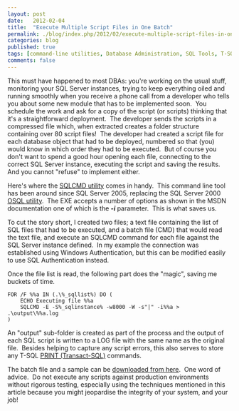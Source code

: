 ```yaml
---
layout: post
date:   2012-02-04
title:  "Execute Multiple Script Files in One Batch"
permalink: ./blog/index.php/2012/02/execute-multiple-script-files-in-one-batch/
categories: blog
published: true
tags: [command-line utilities, Database Administration, SQL Tools, T-SQL Programming, Code Samples, Development, SQL Server]
comments: false
---
```

This must have happened to most DBAs: you're working on the usual stuff, monitoring your SQL Server instances, trying to keep everything oiled and running smoothly when you receive a phone call from a developer who tells you about some new module that has to be implemented soon.  You schedule the work and ask for a copy of the script (or scripts) thinking that it's a straightforward deployment.  The developer sends the scripts in a compressed file which, when extracted creates a folder structure containing over 80 script files!  The developer had created a script file for each database object that had to be deployed, numbered so that (you) would know in which order they had to be executed.  But of course you don't want to spend a good hour opening each file, connecting to the correct SQL Server instance, executing the script and saving the results. And you cannot "refuse" to implement either.

Here's where the [SQLCMD utility](http://msdn.microsoft.com/en-us/library/ms162773.aspx) comes in handy.  This command line tool has been around since SQL Server 2005, replacing the SQL Server 2000 [OSQL utility](http://msdn.microsoft.com/en-us/library/aa214012(v=SQL.80).aspx).  The EXE accepts a number of options as shown in the MSDN documentation one of which is the _**-i**_ parameter.  This is what saves us.

To cut the story short, I created two files; a text file containing the list of SQL files that had to be executed, and a batch file (CMD) that would read the text file, and execute an SQLCMD command for each file against the SQL Server instance defined.  In my example the connection was established using Windows Authentication, but this can be modified easily to use SQL Authentication instead.

Once the file list is read, the following part does the "magic", saving me buckets of time.

``` text
FOR /F %%a IN (.\%_sqllist%) DO (
    ECHO Executing file %%a
    SQLCMD -E -S%_sqlinstance% -w8000 -W -s"|" -i%%a > .\output\%%a.log
)
```

An "output" sub-folder is created as part of the process and the output of each SQL script is written to a LOG file with the same name as the original file.  Besides helping to capture any script errors, this also serves to store any T-SQL [PRINT (Transact-SQL)](http://msdn.microsoft.com/en-us/library/ms176047.aspx) commands.

The batch file and a sample can be [downloaded from here](/assets/article_files/2012-02-execute-multiple-script-files-in-one-batch/execute-multiple-script-files-in-one-batch.zip).  One word of advice.  Do not execute any scripts against production environments without rigorous testing, especially using the techniques mentioned in this article because you might jeopardise the integrity of your system, and your job!
